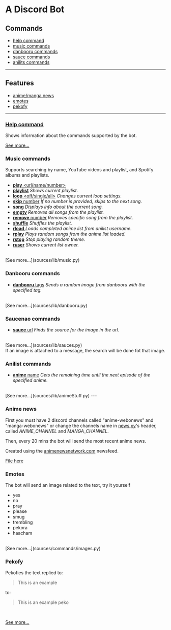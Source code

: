 # A Discord Bot

## Commands
* [help command](#help)
* [music commands](#music)
* [danbooru commands](#danbooru)
* [sauce commands](#sauce)
* [anilits commands](#anilist)
---
## Features
* [anime/manga news](#news)
* [emotes](#emotes)
* [pekofy](#peko)
---
<h3 id="help" style="text-decoration: underline">Help command</h3>
Shows information about the commands supported by the bot.
<br>

[See more...](sources/commands/misc.py)


<h3 id="music"> Music commands </h3>
Supports searching by name, YouTube videos and playlist, and Spotify albums and playlists.

* [**play** <url/name/number>](sources/commands/music.py)
* [**playlist**](sources/commands/music.py)                    _Shows current playlist._
* [**loop** <off/single/all>](sources/commands/music.py)       _Changes current loop settings._
* [**skip** number](sources/commands/music.py)                 _If no number is provided, skips to the next song._
* [**song**](sources/commands/music.py)                        _Displays info about the current song._
* [**empty**](sources/commands/music.py)                       _Removes all songs from the playlist._
* [**remove** number](sources/commands/music.py)               _Removes specific song from the playlist._
* [**shuffle**](sources/commands/music.py)                     _Shuffles the playlist._
* [**rload** <username>](sources/commands/music.py)            _Loads completed anime list from anilist username._
* [**rplay**](sources/commands/music.py)                       _Plays random songs from the anime list loaded._
* [**rstop**](sources/commands/music.py)                       _Stop playing random theme._
* [**ruser**](sources/commands/music.py)                       _Shows current list owner._

<br>
[See more...](sources/lib/music.py)

<h3 id="danbooru">Danbooru commands</h3>

* [**danbooru** tags](sources/commands/danbooru.py)          _Sends a random image from danbooru with the specified tag._
<br>
[See more...](sources/lib/danbooru.py)
<h3 id="sauce"> Saucenao commands</h3>

* [**sauce** url](sources/commands/sauces.py)              _Finds the source for the image in the url._
<br>
[See more...](sources/lib/sauces.py)
<br>
If an image is attached to a message, the search will be done fot that image.

<h3 id="anilist"> Anilist commands</h3>

* [**anime** name](sources/commands/anime.py)       _Gets the remaining time until the next episode of the specified anime._
<br>
[See more...](sources/lib/animeStuff.py)
---
<h3 id="news">Anime news</h3>

First you must have 2 discord channels called "anime-webonews" and "manga-webonews" or change the channels name in [news.py](sources/commands/news.py)'s header, called _ANIME_CHANNEL_ and _MANGA_CHANNEL_.

Then, every 20 mins the bot will send the most recent anime news.

Created using the [animenewsnetwork.com](https://www.animenewsnetwork.com) newsfeed.

[File here](https://www.animenewsnetwork.com/news/atom.xml)

<h3 id="emotes">Emotes</h3>

The bot will send an image related to the text, try it yourself
* yes
* no
* pray
* please
* smug
* trembling
* pekora
* haacham
<br>
[See more...](sources/commands/images.py)

<h3 id="peko">Pekofy</h3>

Pekofies the text replied to:
> This is an example

to:
> This is an example peko
<br>

[See more...](sources/commands/misc.py)